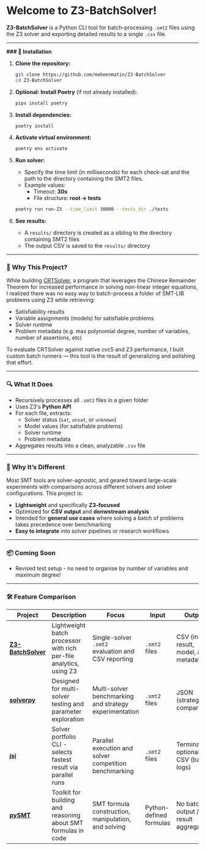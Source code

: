 # Welcome to Z3-BatchSolver!

**Z3-BatchSolver** is a Python CLI tool for batch-processing `.smt2` files using the Z3 solver and exporting detailed results to a single `.csv` file.

---

**### 🧰 Installation**

1. **Clone the repository:**
   ```bash
   git clone https://github.com/maheenmatin/Z3-BatchSolver
   cd Z3-BatchSolver
   ```

2. **Optional: Install Poetry** (if not already installed):
   ```bash
   pipx install poetry
   ```

3. **Install dependencies:**
   ```bash
   poetry install
   ```

4. **Activate virtual environment:**
   ```bash
   poetry env activate
   ```

5. **Run solver:**
   - Specify the time limit (in milliseconds) for each check-sat and the path to the directory containing the SMT2 files.
   - Example values:
      - Timeout: **30s**
      - File structure: **root -> tests**
   ```bash
   poetry run run-Z3 --time_limit 30000 --tests_dir ./tests
   ```

6. **See results:**
   - A `results/` directory is created as a sibling to the directory containing SMT2 files
   - The output CSV is saved to the `results/` directory
---

### 🚀 Why This Project?

While building [CRTSolver](https://github.com/maheenmatin/CRTSolver), a program that leverages the Chinese Remainder Theorem for increased performance in solving non-linear integer equations, I realized there was no easy way to batch-process a folder of SMT-LIB problems using Z3 while retrieving:

- Satisfiability results
- Variable assignments (models) for satisfiable problems
- Solver runtime
- Problem metadata (e.g. max polynomial degree, number of variables, number of assertions, etc)

To evaluate CRTSolver against native cvc5 and Z3 performance, I built custom batch runners — this tool is the result of generalizing and polishing that effort.

---

### 🔍 What It Does

- Recursively processes all `.smt2` files in a given folder
- Uses Z3's **Python API**
- For each file, extracts:
  - Solver status (`sat`, `unsat`, or `unknown`)
  - Model values (for satisfiable problems)
  - Solver runtime
  - Problem metadata
- Aggregates results into a clean, analyzable `.csv` file

---

### 🧠 Why It’s Different

Most SMT tools are solver-agnostic, and geared toward large-scale experiments with comparisons across different solvers and solver configurations. This project is:
- **Lightweight** and specifically **Z3-focused**
- Optimized for **CSV output** and **donwstream analysis**
- Intended for **general use cases** where solving a batch of problems takes precedence over benchmarking
- **Easy to integrate** into solver pipelines or research workflows

---

### 📦 Coming Soon
- Revised test setup - no need to organise by number of variables and maximum degree!

---

### 🛠️ Feature Comparison

| Project | Description | Focus | Input | Output |
|---------|-------------|-------|--------|--------|
| **[Z3-BatchSolver](https://github.com/maheenmatin/Z3-BatchSolver)** | Lightweight batch processor with rich per-file analytics, using Z3 | Single-solver `.smt2` evaluation and CSV reporting | `.smt2` files | CSV (incl. result, model, and metadata) |
| **[solverpy](https://github.com/cbboyan/solverpy)** | Designed for multi-solver testing and parameter exploration | Multi-solver benchmarking and strategy experimentation | `.smt2` files | JSON (strategy comparison) |
| **[jsi](https://github.com/a16z/jsi)** | Solver portfolio CLI - selects fastest result via parallel runs | Parallel execution and solver competition benchmarking | `.smt2` files | Terminal + optional CSV (basic logs) |
| **[pySMT](https://github.com/pysmt/pysmt)** | Toolkit for building and reasoning about SMT formulas in code | SMT formula construction, manipulation, and solving | Python-defined formulas | No batch output / result aggregation |
